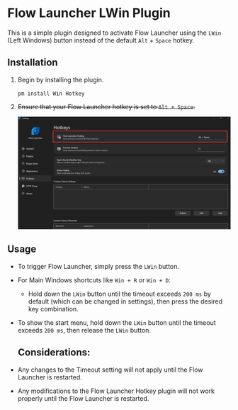 # Flow Launcher LWin Plugin

This is a simple plugin designed to activate Flow Launcher using the `LWin` (Left Windows) button instead of the default `Alt` + `Space` hotkey.

## Installation

1. Begin by installing the plugin.

   ```
   pm install Win Hotkey
   ```
2. ~~Ensure that your Flow Launcher hotkey is set to `Alt + Space`.~~

   ![Flow Launcher Settings](Flowlaunchersettings.png)

## Usage

- To trigger Flow Launcher, simply press the `LWin` button.
- For Main Windows shortcuts like `Win + R` or `Win + D`:

  - Hold down the `LWin` button until the timeout exceeds `200 ms` by default (which can be changed in settings), then press the desired key combination.

- To show the start menu, hold down the `LWin` button until the timeout exceeds `200 ms`, then release the `LWin` button.

  ## Considerations:

- Any changes to the Timeout setting will not apply until the Flow Launcher is restarted.
- Any modifications to the Flow Launcher Hotkey plugin will not work properly until the Flow Launcher is restarted.
